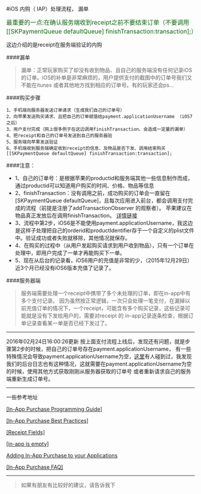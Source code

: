 


#iOS 内购（ IAP）处理流程， 漏单

<font size=3 color="#116611">最重要的一点:在确认服务端收到receipt之前不要结束订单（不要调用[[SKPaymentQueue defaultQueue] finishTransaction:transaction];）</font>

这边介绍的是receipt在服务端验证的内购

####漏单

>漏单：正常玩家购买了却没有收到物品、且自己的服务端没有任何记录iOS的订单。iOS的补单是非常麻烦的，用户提供支付的截图中的订单号我们又不能在itunes 或者其他地方找到相应的订单号。有的玩家还会ps...

####购买步骤

```
1、手机端向服务器发送订单请求（生成我们自己的订单号）
2、向苹果发送购买请求、且把自己的订单赋值给payment.applicationUsername （iOS7之后）
3、用户支付完成（网上很多例子在这边调用finishTransaction、会造成一定量的漏单）
4、把receipt和自己的订单号发送到自己的服务器验
5、服务端向苹果发送验证
6、手机端收到服务端确定收到receipt的信息、及物品是否下发、调用结束购买[[SKPaymentQueue defaultQueue] finishTransaction:transaction];
```

####注意：

- 1、自己的订单号：是根据苹果的productid和服务端其他一些信息制作而成，通过productid可以知道用户购买的时间、价格、物品等信息
- 2、finishTransaction：没有调用之前，成功购买的订单会一直留在[SKPaymentQueue defaultQueue]，且每次应用进入前台，都会调用支付完成的流程（前提是注册了addTransactionObserver 的观察者）。
苹果建议在物品真正发放后在调用finishTransaction。
[详情链接](https://developer.apple.com/library/ios/documentation/NetworkingInternet/Conceptual/StoreKitGuide/Chapters/DeliverProduct.html#//apple_ref/doc/uid/TP40008267-CH5-SW10)
- 3、流程中第2步，iOS6是不能使用payment.applicationUsername，我这边是这样子处理把自己的orderid和productIdentifier存于一个自定义的plist文件中。验证成功或者失败就移除，其他情况就保存。
- 4、在购买的过程中（从用户发起购买请求到用户收到物品），只有一个订单在处理中，即用户完成了一单才再能购买下一单。
- 5、现在从后台的记录看，iOS6用户的充值是非常的少，（2015年12月29日）近3个月已经没有iOS6版本充值了记录了。

####服务器端

>服务端需要处理一个receipt中携带了多个未处理的订单，即在in-app中有多个支付记录。
因为虽然按正常逻辑，一次只会处理一笔支付，在漏掉以前充值订单的情况下，一个receipt，可能含有多个购买记录，这些记录可能就是没有下发给用户的，需要对receipt 的 in-app记录逐条检查，根据订单记录查看某一单是否已经下发过了。

-----
2016年02月24日16:00:26更新
按上面支付流程上线后，发现还有问题，就是步骤第2步的时候，把自己的订单号存在payment.applicationUsername，
有一些特殊情况会导致payment.applicationUsername为空，[这里](https://forums.developer.apple.com/thread/14136)有人碰到过，我发现我们的后台日志也有这种情况，这就需要在payment.applicationUsername为空的时候，使用其他方式获取刚刚从服务器获取的订单号
或者重新请求自己的服务端重新生成订单号。

-----
一些参考地址

[[In-App Purchase Programming Guide]](https://developer.apple.com/library/ios/documentation/NetworkingInternet/Conceptual/StoreKitGuide/Chapters/Restoring.html#//apple_ref/doc/uid/TP40008267-CH8-SW2)

[\[In-App Purchase Best Practices\]](https://developer.apple.com/library/ios/technotes/tn2387/_index.html)


[\[Receipt Fields\]](https://developer.apple.com/library/ios/releasenotes/General/ValidateAppStoreReceipt/Chapters/ReceiptFields.html#//apple_ref/doc/uid/TP40010573-CH106-SW1)


[\[in-app is empty\]](https://forums.developer.apple.com/thread/8954)




[Adding In-App Purchase to your Applications](https://developer.apple.com/library/content/technotes/tn2259/_index.html)

[[In-App Purchase FAQ]](https://developer.apple.com/library/ios/technotes/tn2413/_index.html#//apple_ref/doc/uid/DTS40016228-CH1-TNTAG1)

-----
>如果有朋友有比较好的建议，请告诉我下





